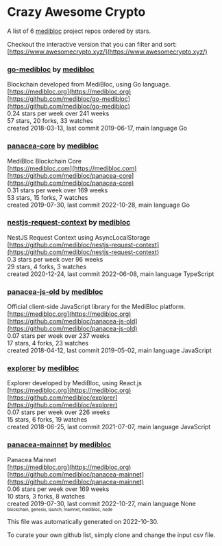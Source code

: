 # Crazy Awesome Crypto
A list of 6 [medibloc](https://github.com/medibloc) project repos ordered by stars.  

Checkout the interactive version that you can filter and sort: 
[https://www.awesomecrypto.xyz/](https://www.awesomecrypto.xyz/)  


### [go-medibloc](https://github.com/medibloc/go-medibloc) by [medibloc](https://github.com/medibloc)  
Blockchain developed from MediBloc, using Go language.  
[https://medibloc.org](https://medibloc.org)  
[https://github.com/medibloc/go-medibloc](https://github.com/medibloc/go-medibloc)  
0.24 stars per week over 241 weeks  
57 stars, 20 forks, 33 watches  
created 2018-03-13, last commit 2019-06-17, main language Go  


### [panacea-core](https://github.com/medibloc/panacea-core) by [medibloc](https://github.com/medibloc)  
MediBloc Blockchain Core  
[https://medibloc.com](https://medibloc.com)  
[https://github.com/medibloc/panacea-core](https://github.com/medibloc/panacea-core)  
0.31 stars per week over 169 weeks  
53 stars, 15 forks, 7 watches  
created 2019-07-30, last commit 2022-10-28, main language Go  


### [nestjs-request-context](https://github.com/medibloc/nestjs-request-context) by [medibloc](https://github.com/medibloc)  
NestJS Request Context using AsyncLocalStorage  
[https://github.com/medibloc/nestjs-request-context](https://github.com/medibloc/nestjs-request-context)  
0.3 stars per week over 96 weeks  
29 stars, 4 forks, 3 watches  
created 2020-12-24, last commit 2022-06-08, main language TypeScript  


### [panacea-js-old](https://github.com/medibloc/panacea-js-old) by [medibloc](https://github.com/medibloc)  
Official client-side JavaScript library for the MediBloc platform.  
[https://medibloc.org](https://medibloc.org)  
[https://github.com/medibloc/panacea-js-old](https://github.com/medibloc/panacea-js-old)  
0.07 stars per week over 237 weeks  
17 stars, 4 forks, 23 watches  
created 2018-04-12, last commit 2019-05-02, main language JavaScript  


### [explorer](https://github.com/medibloc/explorer) by [medibloc](https://github.com/medibloc)  
Explorer developed by MediBloc, using React.js  
[https://medibloc.org](https://medibloc.org)  
[https://github.com/medibloc/explorer](https://github.com/medibloc/explorer)  
0.07 stars per week over 226 weeks  
15 stars, 6 forks, 19 watches  
created 2018-06-25, last commit 2021-07-07, main language JavaScript  


### [panacea-mainnet](https://github.com/medibloc/panacea-mainnet) by [medibloc](https://github.com/medibloc)  
Panacea Mainnet  
[https://medibloc.org](https://medibloc.org)  
[https://github.com/medibloc/panacea-mainnet](https://github.com/medibloc/panacea-mainnet)  
0.06 stars per week over 169 weeks  
10 stars, 3 forks, 8 watches  
created 2019-07-30, last commit 2022-10-27, main language None  
<sub><sup>blockchain, genesis, launch, mainnet, medibloc, node</sup></sub>


This file was automatically generated on 2022-10-30.  

To curate your own github list, simply clone and change the input csv file.  